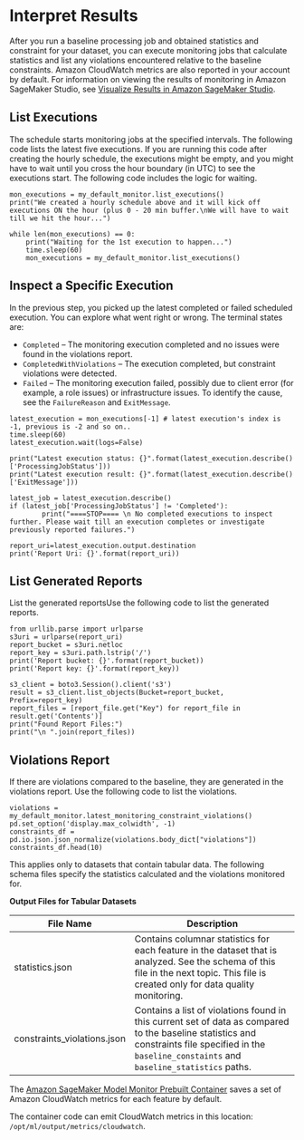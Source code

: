 # Interpret Results<a name="model-monitor-interpreting-results"></a>

After you run a baseline processing job and obtained statistics and constraint for your dataset, you can execute monitoring jobs that calculate statistics and list any violations encountered relative to the baseline constraints\. Amazon CloudWatch metrics are also reported in your account by default\. For information on viewing the results of monitoring in Amazon SageMaker Studio, see [Visualize Results in Amazon SageMaker Studio](model-monitor-interpreting-visualize-results.md)\.

## List Executions<a name="w2108aac27c45c31b5"></a>

The schedule starts monitoring jobs at the specified intervals\. The following code lists the latest five executions\. If you are running this code after creating the hourly schedule, the executions might be empty, and you might have to wait until you cross the hour boundary \(in UTC\) to see the executions start\. The following code includes the logic for waiting\.

```
mon_executions = my_default_monitor.list_executions()
print("We created a hourly schedule above and it will kick off executions ON the hour (plus 0 - 20 min buffer.\nWe will have to wait till we hit the hour...")

while len(mon_executions) == 0:
    print("Waiting for the 1st execution to happen...")
    time.sleep(60)
    mon_executions = my_default_monitor.list_executions()
```

## Inspect a Specific Execution<a name="w2108aac27c45c31b7"></a>

 

In the previous step, you picked up the latest completed or failed scheduled execution\. You can explore what went right or wrong\. The terminal states are:
+ `Completed` – The monitoring execution completed and no issues were found in the violations report\.
+ `CompletedWithViolations` – The execution completed, but constraint violations were detected\.
+ `Failed` – The monitoring execution failed, possibly due to client error \(for example, a role issues\) or infrastructure issues\. To identify the cause, see the `FailureReason` and `ExitMessage`\.

```
latest_execution = mon_executions[-1] # latest execution's index is -1, previous is -2 and so on..
time.sleep(60)
latest_execution.wait(logs=False)

print("Latest execution status: {}".format(latest_execution.describe()['ProcessingJobStatus']))
print("Latest execution result: {}".format(latest_execution.describe()['ExitMessage']))

latest_job = latest_execution.describe()
if (latest_job['ProcessingJobStatus'] != 'Completed'):
        print("====STOP==== \n No completed executions to inspect further. Please wait till an execution completes or investigate previously reported failures.")
```

```
report_uri=latest_execution.output.destination
print('Report Uri: {}'.format(report_uri))
```

## List Generated Reports<a name="w2108aac27c45c31b9"></a>

List the generated reportsUse the following code to list the generated reports\. 

```
from urllib.parse import urlparse
s3uri = urlparse(report_uri)
report_bucket = s3uri.netloc
report_key = s3uri.path.lstrip('/')
print('Report bucket: {}'.format(report_bucket))
print('Report key: {}'.format(report_key))

s3_client = boto3.Session().client('s3')
result = s3_client.list_objects(Bucket=report_bucket, Prefix=report_key)
report_files = [report_file.get("Key") for report_file in result.get('Contents')]
print("Found Report Files:")
print("\n ".join(report_files))
```

## Violations Report<a name="w2108aac27c45c31c11"></a>

If there are violations compared to the baseline, they are generated in the violations report\. Use the following code to list the violations\.

```
violations = my_default_monitor.latest_monitoring_constraint_violations()
pd.set_option('display.max_colwidth', -1)
constraints_df = pd.io.json.json_normalize(violations.body_dict["violations"])
constraints_df.head(10)
```

This applies only to datasets that contain tabular data\. The following schema files specify the statistics calculated and the violations monitored for\.


**Output Files for Tabular Datasets**  

| File Name | Description | 
| --- | --- | 
| statistics\.json |  Contains columnar statistics for each feature in the dataset that is analyzed\. See the schema of this file in the next topic\.  This file is created only for data quality monitoring\.   | 
| constraints\_violations\.json |  Contains a list of violations found in this current set of data as compared to the baseline statistics and constraints file specified in the `baseline_constaints` and `baseline_statistics` paths\.  | 

The [Amazon SageMaker Model Monitor Prebuilt Container](model-monitor-pre-built-container.md) saves a set of Amazon CloudWatch metrics for each feature by default\. 

The container code can emit CloudWatch metrics in this location: `/opt/ml/output/metrics/cloudwatch`\. 